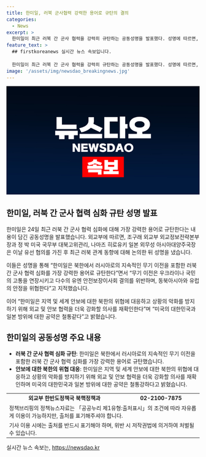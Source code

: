 ```yaml
---
title: 한미일, 러북 군사협력 강력한 용어로 규탄의 결의
categories:
  - News
excerpt: >
  한미일이 최근 러북 간 군사 협력을 강력히 규탄하는 공동성명을 발표했다. 성명에 따르면, 러시아와 북한 간의 무기 이전을 비판하고, 러시아 대통령의 북한 방문으로 인한 러북 파트너십의 발전에 우려를 표명했다. 또한, 북한의 위협에 대응하기 위해 외교 및 안보 협력을 강화하고, 대화의 길을 열어두고 북한의 추가 도발을 중단하고 협상으로 돌아오도록 촉구했다.
feature_text: >
  ## firstkoreanews 실시간 뉴스 속보입니다.

  한미일이 최근 러북 간 군사 협력을 강력히 규탄하는 공동성명을 발표했다. 성명에 따르면, 러시아와 북한 간의 무기 이전을 비판하고, 러시아 대통령의 북한 방문으로 인한 러북 파트너십의 발전에 우려를 표명했다. 또한, 북한의 위협에 대응하기 위해 외교 및 안보 협력을 강화하고, 대화의 길을 열어두고 북한의 추가 도발을 중단하고 협상으로 돌아오도록 촉구했다.
image: '/assets/img/newsdao_breakingnews.jpg'
---
```


<p><img src="/assets/img/newsdao_breakingnews.jpg" alt="firstkoreanews 속보" /></p>

<h2 data-ke-size="size26">한미일, 러북 간 군사 협력 심화 규탄 성명 발표</h2>

<p data-ke-size="size16">한미일은 24일 최근 러북 간 군사 협력 심화에 대해 가장 강력한 용어로 규탄한다는 내용이 담긴 공동성명을 발표했습니다. 외교부에 따르면, 조구래 외교부 외교정보전략본부장과 정 박 미국 국무부 대북고위관리, 나마즈 히로유키 일본 외무성 아시아대양주국장은 이날 유선 협의를 가진 후 최근 러북 관계 동향에 대해 논의한 뒤 성명을 냈습니다.</p>

<p data-ke-size="size16">이들은 성명을 통해 “한미일은 북한에서 러시아로의 지속적인 무기 이전을 포함한 러북 간 군사 협력 심화를 가장 강력한 용어로 규탄한다”면서 “무기 이전은 우크라이나 국민의 고통을 연장시키고 다수의 유엔 안전보장이사회 결의를 위반하며, 동북아시아와 유럽의 안정을 위협한다”고 지적했습니다.</p>

<p data-ke-size="size16">이어 “한미일은 지역 및 세계 안보에 대한 북한의 위협에 대응하고 상황의 악화를 방지하기 위해 외교 및 안보 협력을 더욱 강화할 의사를 재확인한다”며 “미국의 대한민국과 일본 방위에 대한 공약은 철통같다”고 밝혔습니다.</p>

<h2 data-ke-size="size26">한미일의 공동성명 주요 내용</h2>

<ul>
   <li><b>러북 간 군사 협력 심화 규탄</b>: 한미일은 북한에서 러시아로의 지속적인 무기 이전을 포함한 러북 간 군사 협력 심화를 가장 강력한 용어로 규탄했습니다.</li>
   <li><b>안보에 대한 북한의 위협 대응</b>: 한미일은 지역 및 세계 안보에 대한 북한의 위협에 대응하고 상황의 악화를 방지하기 위해 외교 및 안보 협력을 더욱 강화할 의사를 재확인하며 미국의 대한민국과 일본 방위에 대한 공약은 철통강하다고 밝혔습니다.</li>
</ul>

<table>
   <tr>
      <td style="text-align: center; height: 17px;"><b>외교부 한반도정책국 북핵정책과</b></td>
      <td style="text-align: center; height: 17px;"><b>02-2100-7875</b></td>
   </tr>
   <tr>
      <td colspan="2">정책브리핑의 정책뉴스자료는 「공공누리 제1유형:출처표시」의 조건에 따라 자유롭게 이용이 가능하지만, 출처를 표기해주셔야 합니다.</td>
   </tr>
   <tr>
      <td colspan="2">기사 이용 시에는 출처를 반드시 표기해야 하며, 위반 시 저작권법에 의거하여 처벌될 수 있습니다.</td>
   </tr>
</table>
실시간 뉴스 속보는, <a href="https://newsdao.kr" rel="dofollow">https://newsdao.kr</a>


